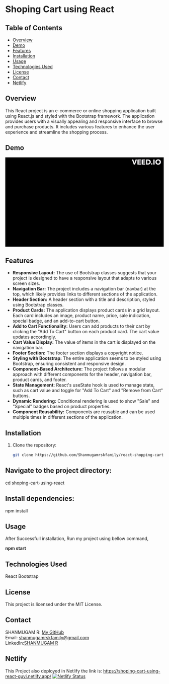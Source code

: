 <h1><b>Shoping Cart using React</b></h1>

## Table of Contents

- [Overview](#overview)
- [Demo](#demo)
- [Features](#features)
- [Installation](#installation)
- [Usage](#usage)
- [Technologies Used](#technologies-used)
- [License](#license)
- [Contact](#contact)
- [Netlify](#Netlify)

## Overview

<p>
This React project is an e-commerce or online shopping application built using React.js and styled with the Bootstrap framework. The application provides users with a visually appealing and responsive interface to browse and purchase products. It includes various features to enhance the user experience and streamline the shopping process.</p>

## Demo

<img src="./src/assets/shoping_cart.gif">

## Features

<ul>
<li><b>Responsive Layout:</b> The use of Bootstrap classes suggests that your project is designed to have a responsive layout that adapts to various screen sizes.</li>

<li><b>Navigation Bar:</b> The project includes a navigation bar (navbar) at the top, which likely provides links to different sections of the application.</li>

<li><b>Header Section:</b> A header section with a title and description, styled using Bootstrap classes.</li>

<li><b>Product Cards:</b> The application displays product cards in a grid layout. Each card includes an image, product name, price, sale indication, special badge, and an add-to-cart button.</li>

<li><b>Add to Cart Functionality:</b> Users can add products to their cart by clicking the "Add To Cart" button on each product card. The cart value updates accordingly.</li>

<li><b>Cart Value Display:</b> The value of items in the cart is displayed on the navigation bar.</li>

<li><b>Footer Section:</b> The footer section displays a copyright notice.</li>

<li><b>Styling with Bootstrap:</b> The entire application seems to be styled using Bootstrap, ensuring consistent and responsive design.</li>

<li><b>Component-Based Architecture:</b> The project follows a modular approach with different components for the header, navigation bar, product cards, and footer.</li>

<li><b>State Management:</b> React's useState hook is used to manage state, such as cart value and toggle for "Add To Cart" and "Remove from Cart" buttons.</li>

<li><b>Dynamic Rendering:</b> Conditional rendering is used to show "Sale" and "Special" badges based on product properties.</li>

<li><b>Component Reusability:</b> Components are reusable and can be used multiple times in different sections of the application.</li>
</ul>

## Installation

1. Clone the repository:
   ```sh
   git clone https://github.com/Shanmugamrskfamily/react-shopping-cart.git
   ```

## Navigate to the project directory:

cd shoping-cart-using-react

## Install dependencies:

npm install

## Usage

<p>After Successfull installation, Run my project using bellow command,
</p>

<b>npm start</b>

## Technologies Used

React
Bootstrap

## License

This project is licensed under the MIT License.

## Contact

SHANMUGAM R: <a href="https://github.com/Shanmugamrskfamily">My GitHub</a><br>
Email: shanmugamrskfamily@gmail.com<br>
LinkedIn:<a href="https://www.linkedin.com/in/shanmugamrskfamily/">SHANMUGAM R</a><br>

## Netlify

This Project also deployed in Netlify the link is:
https://shoping-cart-using-react-guvi.netlify.app/ [![Netlify Status](https://api.netlify.com/api/v1/badges/efb048c8-a99b-4b63-a144-90472557c462/deploy-status)](https://app.netlify.com/sites/shoping-cart-using-react-guvi/deploys)

